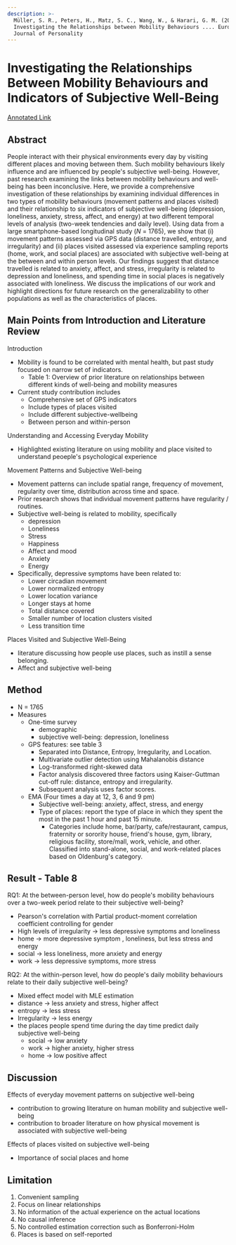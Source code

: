```yaml
---
description: >-
  Müller, S. R., Peters, H., Matz, S. C., Wang, W., & Harari, G. M. (2020).
  Investigating the Relationships between Mobility Behaviours .... European
  Journal of Personality
---
```


# Investigating the Relationships Between Mobility Behaviours and Indicators of Subjective Well-Being

[Annotated Link](https://drive.google.com/file/d/1vQIxKBpeQKOfruNtyCFPLWoSxJNJnGB2/view?usp=sharing)

## Abstract

People interact with their physical environments every day by visiting different places and moving between them. Such mobility behaviours likely influence and are influenced by people's subjective well-being. However, past research examining the links between mobility behaviours and well-being has been inconclusive. Here, we provide a comprehensive investigation of these relationships by examining individual differences in two types of mobility behaviours (movement patterns and places visited) and their relationship to six indicators of subjective well-being (depression, loneliness, anxiety, stress, affect, and energy) at two different temporal levels of analysis (two-week tendencies and daily level). Using data from a large smartphone-based longitudinal study (_N_ = 1765), we show that (i) movement patterns assessed via GPS data (distance travelled, entropy, and irregularity) and (ii) places visited assessed via experience sampling reports (home, work, and social places) are associated with subjective well-being at the between and within person levels. Our findings suggest that distance travelled is related to anxiety, affect, and stress, irregularity is related to depression and loneliness, and spending time in social places is negatively associated with loneliness. We discuss the implications of our work and highlight directions for future research on the generalizability to other populations as well as the characteristics of places.

## Main Points from Introduction and Literature Review&#x20;

Introduction&#x20;

* Mobility is found to be correlated with mental health, but past study focused on narrow set of indicators.&#x20;
  * Table 1: Overview of prior literature on relationships between different kinds of well-being and mobility measures&#x20;
* Current study contribution includes&#x20;
  * Comprehensive set of GPS indicators&#x20;
  * Include types of places visited&#x20;
  * Include different subjective-wellbeing&#x20;
  * Between person and within-person&#x20;

Understanding and Accessing Everyday Mobility&#x20;

* Highlighted existing literature on using mobility and place visited to understand peoeple's psychological experience

Movement Patterns and Subjective Well-being&#x20;

* Movement patterns can include spatial range, frequency of movement, regularity over time, distribution across time and space.&#x20;
* Prior research shows that individual movement patterns have regularity / routines.&#x20;
* Subjective well-being is related to mobility, specifically
  * depression&#x20;
  * Loneliness&#x20;
  * Stress&#x20;
  * Happiness&#x20;
  * Affect and mood&#x20;
  * Anxiety&#x20;
  * Energy&#x20;
* Specifically, depressive symptoms have been related to:&#x20;
  * Lower circadian movement&#x20;
  * Lower normalized entropy&#x20;
  * Lower location variance&#x20;
  * Longer stays at home&#x20;
  * Total distance covered&#x20;
  * Smaller number of location clusters visited&#x20;
  * Less transition time&#x20;

Places Visited and Subjective Well-Being&#x20;

* literature discussing how people use places, such as instill a sense belonging.&#x20;
* Affect and subjective well-being&#x20;

## Method&#x20;

* N = 1765
* Measures
  * One-time survey&#x20;
    * demographic&#x20;
    * subjective well-being: depression, loneliness&#x20;
  * GPS features: see table 3
    * Separated into Distance, Entropy, Irregularity, and Location.&#x20;
    * Multivariate outlier detection using Mahalanobis distance
    * Log-transformed right-skewed data&#x20;
    * Factor analysis discovered three factors using Kaiser-Guttman cut-off rule: distance, entropy and irregularity.&#x20;
    * Subsequent analysis uses factor scores.&#x20;
  * EMA (Four times a day at 12, 3, 6 and 9 pm)&#x20;
    * Subjective well-being: anxiety, affect, stress, and energy&#x20;
    * Type of places: report the type of place in which they spent the most in the past 1 hour and past 15 minute.&#x20;
      * Categories include home, bar/party, cafe/restaurant, campus, fraternity or sorority house, friend's house, gym, library, religious facility, store/mall, work, vehicle, and other.  Classified into stand-alone, social, and work-related places based on Oldenburg's category.&#x20;

## Result - Table 8

RQ1: At the between-person level, how do people's mobility behaviours over a two-week period relate to their subjective well-being?&#x20;

* Pearson's correlation with Partial product-moment correlation coefficient controlling for gender
* High levels of irregularity -> less depressive symptoms and loneliness&#x20;
* home -> more depressive symptom , loneliness, but less stress and energy&#x20;
* social -> less loneliness, more anxiety and energy
* work -> less depressive symptoms, more stress&#x20;

RQ2: At the within-person level, how do people's daily mobility behaviours relate to their daily subjective well-being?&#x20;

* Mixed effect model with MLE estimation&#x20;
* distance -> less anxiety and stress, higher affect&#x20;
* entropy -> less stress
* Irregularity -> less energy&#x20;
* the places people spend time during the day time predict daily subjective well-being&#x20;
  * social -> low anxiety&#x20;
  * work -> higher anxiety, higher stress&#x20;
  * home -> low positive affect&#x20;

## Discussion&#x20;

Effects of everyday movement patterns on subjective well-being&#x20;

* contribution to growing literature on human mobility and subjective well-being&#x20;
* contribution to broader literature on how physical movement is associated with subjective well-being&#x20;

Effects of places visited on subjective well-being&#x20;

* Importance of social places and home&#x20;

## Limitation&#x20;

1. Convenient sampling&#x20;
2. Focus on linear relationships&#x20;
3. No information of the actual experience on the actual locations&#x20;
4. No causal inference&#x20;
5. No controlled estimation correction such as Bonferroni-Holm
6. Places is based on self-reported&#x20;
